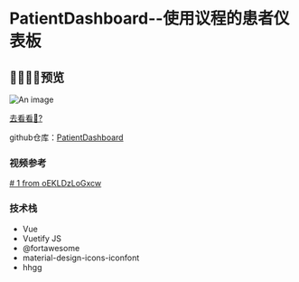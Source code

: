 # PatientDashboard--使用议程的患者仪表板

## :man_scientist::woman_scientist:预览

![An image](/image/patientdashboard.png)

[ 去看看:eyes:?](https://patientdashboard.vvvenus.website/)

github仓库：[PatientDashboard](https://github.com/VenusTZZ/vue2-vuetify-patientdashboard)

### 视频参考
[# 1 from oEKLDzLoGxcw](https://www.bilibili.com/video/BV1G14y1t7Mc?spm_id_from=333.999.header_right.fav_list.click&vd_source=c8bd96fafd5c7d5975d23f0dbc6fc7af)

### 技术栈
- Vue
- Vuetify JS
- @fortawesome
- material-design-icons-iconfont
- hhgg